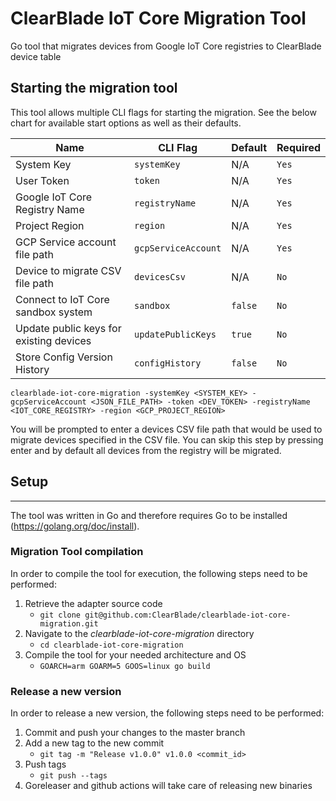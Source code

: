 # ClearBlade IoT Core Migration Tool
Go tool that migrates devices from Google IoT Core registries to ClearBlade device table

## Starting the migration tool

This tool allows multiple CLI flags for starting the migration. See the below chart for available start options as well as their defaults.

| Name                                         | CLI Flag                  | Default       | Required                                                              |
| -------------------------------------------- | ------------------------- | -------------------------- | -------------------------------------------------------------------- |
| System Key                                   | `systemKey`               | N/A            | `Yes`                                                                  |
| User Token                            | `token`             | N/A                        | `Yes`                                              |
| Google IoT Core Registry Name                  | `registryName`            | N/A                        | `Yes`                                                     |
| Project Region                | `region`              | N/A                        | `Yes` |
| GCP Service account file path               | `gcpServiceAccount`              | N/A                        | `Yes` |
| Device to migrate CSV file path  | `devicesCsv`                | N/A                        | `No`                                                                  |
| Connect to IoT Core sandbox system                        | `sandbox`                      | `false`       | `No`                                                                  |
| Update public keys for existing devices                 | `updatePublicKeys`                       | `true` | `No`                                                                  |
| Store Config Version History                 | `configHistory`                       | `false` | `No`                                                                  |

`clearblade-iot-core-migration -systemKey <SYSTEM_KEY> -gcpServiceAccount <JSON_FILE_PATH> -token <DEV_TOKEN> -registryName <IOT_CORE_REGISTRY> -region <GCP_PROJECT_REGION>`

You will be prompted to enter a devices CSV file path that would be used to migrate devices specified in the CSV file. You can skip this step by pressing enter and by default all devices from the registry will be migrated.  

## Setup

---

The tool was written in Go and therefore requires Go to be installed (https://golang.org/doc/install).

### Migration Tool compilation

In order to compile the tool for execution, the following steps need to be performed:

1.  Retrieve the adapter source code
    - `git clone git@github.com:ClearBlade/clearblade-iot-core-migration.git`
2.  Navigate to the _clearblade-iot-core-migration_ directory
    - `cd clearblade-iot-core-migration`
3.  Compile the tool for your needed architecture and OS
    - `GOARCH=arm GOARM=5 GOOS=linux go build`


### Release a new version

In order to release a new version, the following steps need to be performed:

1.  Commit and push your changes to the master branch
2.  Add a new tag to the new commit
    - `git tag -m "Release v1.0.0" v1.0.0 <commit_id>`
3.  Push tags
    - `git push --tags`
4. Goreleaser and github actions will take care of releasing new binaries
